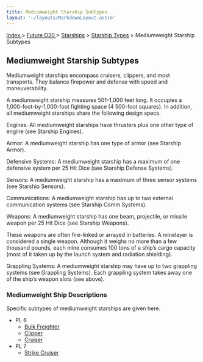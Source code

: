 ```yaml
---
title: Mediumweight Starship Subtypes
layout: '~/layouts/MarkdownLayout.astro'
---
```


[ Index ](/) > [ Future D20 ](/future.d20.srd) > [Starships](/future.d20.srd/starships) > [Starship Types](/future.d20.srd/starships/starship) > Mediumweight Starship Subtypes

## Mediumweight Starship Subtypes

Mediumweight starships encompass cruisers, clippers, and most transports. They
balance firepower and defense with speed and maneuverability.

A mediumweight starship measures 501–1,000 feet long. It occupies a
1,000-foot-by-1,000-foot fighting space (4 500-foot squares). In addition, all
mediumweight starships share the following design specs.

Engines: All mediumweight starships have thrusters plus one other type of
engine (see Starship Engines).

Armor: A mediumweight starship has one type of armor (see Starship Armor).

Defensive Systems: A mediumweight starship has a maximum of one defensive
system per 25 Hit Dice (see Starship Defense Systems).

Sensors: A mediumweight starship has a maximum of three sensor systems (see
Starship Sensors).

Communications: A mediumweight starship has up to two external communication
systems (see Starship Comm Systems).

Weapons: A mediumweight starship has one beam, projectile, or missile weapon
per 25 Hit Dice (see Starship Weapons).

These weapons are often fire-linked or arrayed in batteries. A minelayer is
considered a single weapon. Although it weighs no more than a few thousand
pounds, each mine consumes 100 tons of a ship’s cargo capacity (most of it
taken up by the launch system and radiation shielding).

Grappling Systems: A mediumweight starship may have up to two grappling
systems (see Grappling Systems). Each grappling system takes away one of the
ship’s weapon slots (see above).

### Mediumweight Ship Descriptions

Specific subtypes of mediumweight starships are given here.

  * PL 6
    * [Bulk Freighter](/future.d20.srd/starships/starship.types/mediumweight.starship.subtypes/bulk.freighter)
    * [Clipper](/future.d20.srd/starships/starship.types/mediumweight.starship.subtypes/clipper)
    * [Cruiser](/future.d20.srd/starships/starship.types/mediumweight.starship.subtypes/cruiser)
  * PL 7
    * [Strike Cruiser](/future.d20.srd/starships/starship.types/mediumweight.starship.subtypes/strike.cruiser)

